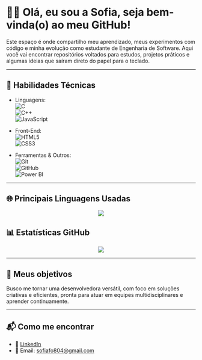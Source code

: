 # 👩‍💻 Olá, eu sou a Sofia, seja bem-vinda(o) ao meu GitHub!

Este espaço é onde compartilho meu aprendizado, meus experimentos com código e minha evolução como estudante de Engenharia de Software. Aqui você vai encontrar repositórios voltados para estudos, projetos práticos e algumas ideias que saíram direto do papel para o teclado.

---

## 🚀 Habilidades Técnicas

- Linguagens:  
  ![C](https://img.shields.io/badge/-C-00599C?style=for-the-badge&logo=c&logoColor=white)  
  ![C++](https://img.shields.io/badge/-C++-00599C?style=for-the-badge&logo=c%2B%2B&logoColor=white)  
  ![JavaScript](https://img.shields.io/badge/-JavaScript-F7DF1E?style=for-the-badge&logo=javascript&logoColor=black)

- Front-End:  
  ![HTML5](https://img.shields.io/badge/-HTML5-E34F26?style=for-the-badge&logo=html5&logoColor=white)  
  ![CSS3](https://img.shields.io/badge/-CSS3-1572B6?style=for-the-badge&logo=css3&logoColor=white)

- Ferramentas & Outros:  
  ![Git](https://img.shields.io/badge/-Git-F05032?style=for-the-badge&logo=git&logoColor=white)  
  ![GitHub](https://img.shields.io/badge/-GitHub-181717?style=for-the-badge&logo=github&logoColor=white)  
  ![Power BI](https://img.shields.io/badge/-Power_BI-F2C811?style=for-the-badge&logo=power-bi&logoColor=black)

---

## 🌐 Principais Linguagens Usadas

<p align="center">
  <img src="https://github-readme-stats.vercel.app/api/top-langs/?username=sofiafoliveira&layout=compact&theme=tokyonight&hide_border=true" />
</p>

## 📊 Estatísticas GitHub

<p align="center">
  <img src="https://github-readme-stats.vercel.app/api?username=sofiafoliveira&show_icons=true&theme=tokyonight&hide_border=true" />
</p>

---

## 🎯 Meus objetivos

Busco me tornar uma desenvolvedora versátil, com foco em soluções criativas e eficientes, pronta para atuar em equipes multidisciplinares e aprender continuamente.

---

## 📬 Como me encontrar

- 💼 [LinkedIn](https://www.linkedin.com/in/sofia-figueiredo-de-oliveira)
- 📧 Email: sofiafo804@gmail.com
